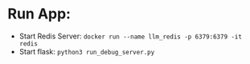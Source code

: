 # Run App:

- Start Redis Server: `docker run --name llm_redis -p 6379:6379 -it redis`
- Start flask: `python3 run_debug_server.py`